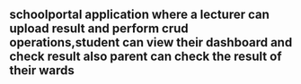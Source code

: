 ## schoolportal application where a lecturer can upload result and perform crud operations,student can view their dashboard and check result also parent can check the result of their wards 
